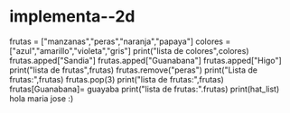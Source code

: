 # implementa--2d
frutas = ["manzanas","peras","naranja","papaya"]
colores = ["azul","amarillo","violeta","gris"]
print("lista de colores",colores)
frutas.apped["Sandia"]
frutas.apped["Guanabana"]
frutas.apped["Higo"]
print("lista de frutas",frutas)
frutas.remove("peras")
print("Lista de frutas:",frutas)
frutas.pop(3)
print("lista de frutas:",frutas)
frutas[Guanabana]= guayaba
print("lista de frutas:".frutas)
print(hat_list) hola maria jose :)
